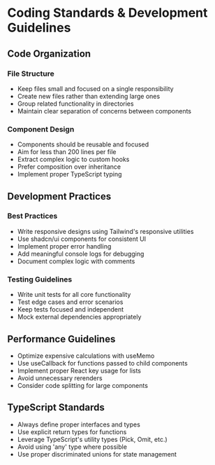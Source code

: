 
# Coding Standards & Development Guidelines

## Code Organization

### File Structure
- Keep files small and focused on a single responsibility
- Create new files rather than extending large ones
- Group related functionality in directories
- Maintain clear separation of concerns between components

### Component Design
- Components should be reusable and focused
- Aim for less than 200 lines per file
- Extract complex logic to custom hooks
- Prefer composition over inheritance
- Implement proper TypeScript typing

## Development Practices

### Best Practices
- Write responsive designs using Tailwind's responsive utilities
- Use shadcn/ui components for consistent UI
- Implement proper error handling
- Add meaningful console logs for debugging
- Document complex logic with comments

### Testing Guidelines
- Write unit tests for all core functionality
- Test edge cases and error scenarios
- Keep tests focused and independent
- Mock external dependencies appropriately

## Performance Guidelines

- Optimize expensive calculations with useMemo
- Use useCallback for functions passed to child components
- Implement proper React key usage for lists
- Avoid unnecessary rerenders
- Consider code splitting for large components

## TypeScript Standards

- Always define proper interfaces and types
- Use explicit return types for functions
- Leverage TypeScript's utility types (Pick, Omit, etc.)
- Avoid using 'any' type where possible
- Use proper discriminated unions for state management
